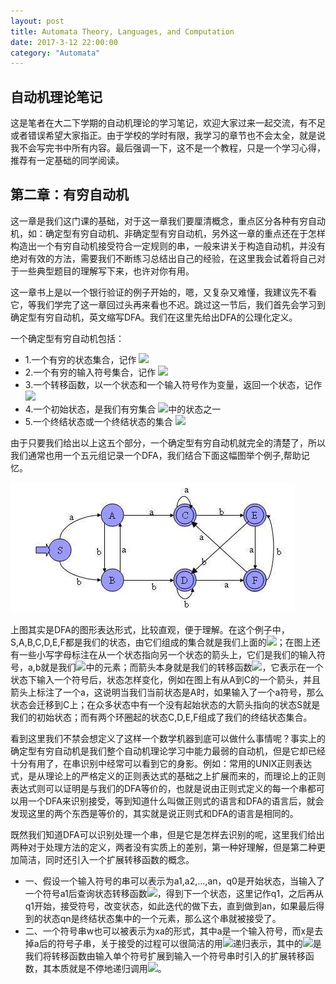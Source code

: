 ```yaml
---
layout: post
title: Automata Theory, Languages, and Computation
date: 2017-3-12 22:00:00
category: "Automata"
---
```

<h2>自动机理论笔记</h2>
<p>这是笔者在大二下学期的自动机理论的学习笔记，欢迎大家过来一起交流，有不足或者错误希望大家指正。由于学校的学时有限，我学习的章节也不会太全，就是说我不会写完书中所有内容。最后强调一下，这不是一个教程，只是一个学习心得，推荐有一定基础的同学阅读。</p>

<h2>第二章：有穷自动机</h2>
<p>这一章是我们这门课的基础，对于这一章我们要厘清概念，重点区分各种有穷自动机，如：确定型有穷自动机、非确定型有穷自动机，另外这一章的重点还在于怎样构造出一个有穷自动机接受符合一定规则的串，一般来讲关于构造自动机，并没有绝对有效的方法，需要我们不断练习总结出自己的经验，在这里我会试着将自己对于一些典型题目的理解写下来，也许对你有用。</p>
<p>这一章书上是以一个银行验证的例子开始的，嗯，又复杂又难懂，我建议先不看它，等我们学完了这一章回过头再来看也不迟。跳过这一节后，我们首先会学习到确定型有穷自动机，英文缩写DFA。我们在这里先给出DFA的公理化定义。</p>
<p>一个确定型有穷自动机包括：
	<ul>
		<li>1.一个有穷的状态集合，记作
			<img src="http://latex.codecogs.com/gif.latex?Q"/></li>
		<li>2.一个有穷的输入符号集合，记作
			<img src="http://latex.codecogs.com/gif.latex?\Sigma"/></li>
		<li>3.一个转移函数，以一个状态和一个输入符号作为变量，返回一个状态，记作
			<img src="http://latex.codecogs.com/gif.latex?\delta"/></li>
		<li>4.一个初始状态，是我们有穷集合
			<img src="http://latex.codecogs.com/gif.latex?Q"/>中的状态之一</li>
		<li>5.一个终结状态或一个终结状态的集合
			<img src="http://latex.codecogs.com/gif.latex?F"/></li>
	</ul>
</p>
<p>由于只要我们给出以上这五个部分，一个确定型有穷自动机就完全的清楚了，所以我们通常也用一个五元组记录一个DFA，我们结合下面这幅图举个例子,帮助记忆。</p>
<img src="https://raw.githubusercontent.com/longlongman/blog/gh-pages/images/AUTO/DFA.jpg"/>
<p>上图其实是DFA的图形表达形式，比较直观，便于理解。在这个例子中，S,A,B,C,D,E,F都是我们的状态，由它们组成的集合就是我们上面的<img src="http://latex.codecogs.com/gif.latex?Q"/>；在图上还有一些小写字母标注在从一个状态指向另一个状态的箭头上，它们是我们的输入符号，a,b就是我们<img src="http://latex.codecogs.com/gif.latex?\Sigma"/>中的元素；而箭头本身就是我们的转移函数<img src="http://latex.codecogs.com/gif.latex?\delta"/>，它表示在一个状态下输入一个符号后，状态怎样变化，例如在图上有从A到C的一个箭头，并且箭头上标注了一个a，这说明当我们当前状态是A时，如果输入了一个a符号，那么状态会迁移到C上；在众多状态中有一个没有起始状态的大箭头指向的状态S就是我们的初始状态；而有两个环圈起的状态C,D,E,F组成了我们的终结状态集合。</p>
<p>看到这里我们不禁会想定义了这样一个数学机器到底可以做什么事情呢？事实上的确定型有穷自动机是我们整个自动机理论学习中能力最弱的自动机，但是它却已经十分有用了，在串识别中经常可以看到它的身影。例如：常用的UNIX正则表达式，是从理论上的严格定义的正则表达式的基础之上扩展而来的，而理论上的正则表达式则可以证明是与我们的DFA等价的，也就是说由正则式定义的每一个串都可以用一个DFA来识别接受，等到知道什么叫做正则式的语言和DFA的语言后，就会发现这里的两个东西是等价的，其实就是说正则式和DFA的语言是相同的。</p>
<p>既然我们知道DFA可以识别处理一个串，但是它是怎样去识别的呢，这里我们给出两种对于处理方法的定义，两者没有实质上的差别，第一种好理解，但是第二种更加简洁，同时还引入一个扩展转移函数的概念。</p>
<ul>
	<li>一、假设一个输入符号的串可以表示为a1,a2,...,an，q0是开始状态，当输入了一个符号a1后查询状态转移函数<img src="http://latex.codecogs.com/gif.latex?\delta"/>，得到下一个状态，这里记作q1，之后再从q1开始，接受符号，改变状态，如此迭代的做下去，直到做到an，如果最后得到的状态qn是终结状态集中的一个元素，那么这个串就被接受了。</li>
	<li>二、一个符号串w也可以被表示为xa的形式，其中a是一个输入符号，而x是去掉a后的符号子串，关于接受的过程可以很简洁的用<img src="http://latex.codecogs.com/gif.latex?\widehat{\delta&space;}\left&space;(&space;q,w&space;\right&space;)=\delta&space;\left&space;(&space;\widehat{\delta&space;}\left&space;(&space;q,x&space;\right&space;),a&space;\right&space;)"/>递归表示，其中的<img src="http://latex.codecogs.com/gif.latex?\widehat{\delta&space;}"/>是我们将转移函数由输入单个符号扩展到输入一个符号串时引入的扩展转移函数，其本质就是不停地递归调用<img src="http://latex.codecogs.com/gif.latex?\delta"/>。</li>
</ul>